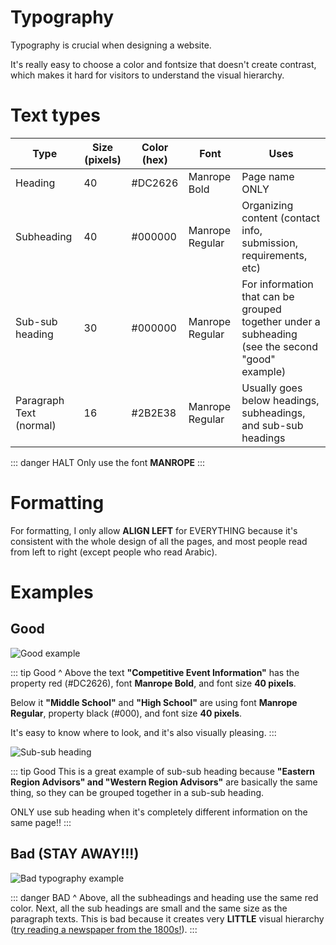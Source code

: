 
# Typography

Typography is crucial when designing a website.

It's really easy to choose a color and fontsize that doesn't create contrast, which makes it hard for visitors to understand the visual hierarchy.

# Text types
| Type | Size (pixels) | Color (hex) | Font | Uses |
|--|--|--|--|--|
| Heading | 40 | #DC2626 | Manrope Bold | Page name ONLY |
| Subheading | 40 | #000000 | Manrope Regular | Organizing content (contact info, submission, requirements, etc) |
| Sub-sub heading | 30 | #000000 | Manrope Regular | For information that can be grouped together under a subheading (see the second "good" example) |
| Paragraph Text (normal) | 16 | #2B2E38 | Manrope Regular | Usually goes below headings, subheadings, and sub-sub headings |

::: danger HALT
Only use the font **MANROPE**
:::

# Formatting
For formatting, I only allow **ALIGN LEFT** for EVERYTHING because it's consistent with the whole design of all the pages, and most people read from left to right (except people who read Arabic).

# Examples

## Good
![Good example](https://imgur.com/CTex9B4.png)

::: tip Good
^ Above the text **"Competitive Event Information"** has the property red (#DC2626), font **Manrope Bold**, and font size **40 pixels**. 

Below it **"Middle School"** and **"High School"** are using font **Manrope Regular**, property black (#000), and font size **40 pixels**.

It's easy to know where to look, and it's also visually pleasing.
:::

![Sub-sub heading](https://imgur.com/F3Lw5Kw.png)

::: tip Good
This is a great example of sub-sub heading because **"Eastern Region Advisors" and "Western Region Advisors"** are basically the same thing, so they can be grouped together in a sub-sub heading.

ONLY use sub heading when it's completely different information on the same page!!
:::

## Bad (STAY AWAY!!!)

![Bad typography example](https://imgur.com/rBLgKfo.png)

::: danger BAD
^ Above, all the subheadings and heading use the same red color.
Next, all the sub headings are small and the same size as the paragraph texts. This is bad because it creates very **LITTLE** visual hierarchy ([try reading a newspaper from the 1800s!](https://upload.wikimedia.org/wikipedia/commons/thumb/f/f6/Nytrib1864.jpg/400px-Nytrib1864.jpg)).
:::